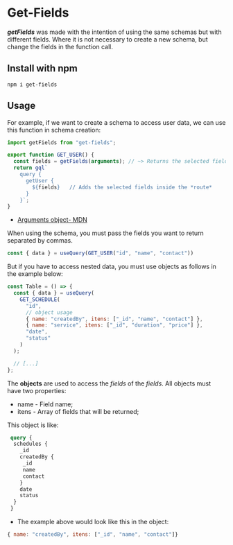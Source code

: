 # Get-Fields
_**getFields**_ was made with the intention of using the same schemas but with different fields. Where it is not necessary to create a new schema, but change the fields in the function call. 

## Install with npm
```shell
npm i get-fields
```

## Usage
For example, if we want to create a schema to access user data, we can use this function in schema creation:

```javascript
import getFields from "get-fields";

export function GET_USER() {
  const fields = getFields(arguments); // ~> Returns the selected fields
  return gql`
    query {
      getUser {
        ${fields}	// Adds the selected fields inside the *route*
      }
    }`;
}
```
-  [Arguments object- MDN](https://developer.mozilla.org/pt-BR/docs/Web/JavaScript/Reference/Functions/arguments)

When using the schema, you must pass the fields you want to return separated by commas.
```javascript
const { data } = useQuery(GET_USER("id", "name", "contact"))
```

But if you have to access nested data, you must use objects as follows in the example below:


```javascript
const Table = () => {
  const { data } = useQuery(
    GET_SCHEDULE(
      "id",
      // object usage
      { name: "createdBy", itens: ["_id", "name", "contact"] }, 
      { name: "service", itens: ["_id", "duration", "price"] },
      "date",
      "status"
    )
  );

  // [...]
};
```

The **objects** are used to access the _fields_ of the _fields_.
All objects must have two properties:

- name - Field name;
- itens - Array of fields that will be returned;

This object is like:

```graphql
 query {
  schedules {
    _id
    createdBy {
     _id
     name
     contact
    }
    date
    status
  }
 }
```

- The example above would look like this in the object:

```javascript
{ name: "createdBy", itens: ["_id", "name", "contact"]}
```
